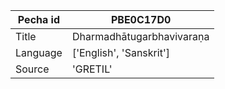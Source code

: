 |Pecha id | PBE0C17D0
| --- | --- 
|Title | Dharmadhātugarbhavivaraṇa 
|Language | ['English', 'Sanskrit']
|Source | 'GRETIL'